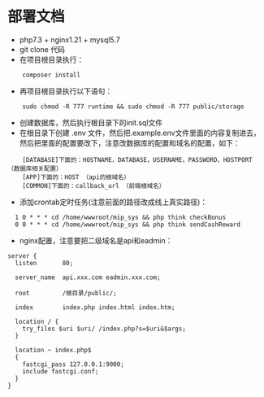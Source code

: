# 部署文档
- php7.3 + nginx1.21 + mysql5.7
- git clone 代码
- 在项目根目录执行：
```
    composer install
```
- 再项目根目录执行以下语句：
```
    sudo chmod -R 777 runtime && sudo chmod -R 777 public/storage
```
- 创建数据库，然后执行根目录下的init.sql文件
- 在根目录下创建 .env 文件，然后把.example.env文件里面的内容复制进去，然后把里面的配置要改下，注意改数据库的配置和域名的配置，如下：
```
    [DATABASE]下面的：HOSTNAME，DATABASE，USERNAME，PASSWORD，HOSTPORT（数据库相关配置）
    [APP]下面的：HOST （api的根域名）
    [COMMON]下面的：callback_url （前端根域名）
```
- 添加crontab定时任务(注意前面的路径改成线上真实路径)：
```
  1 0 * * * cd /home/wwwroot/mip_sys && php think checkBonus
  0 0 * * * cd /home/wwwroot/mip_sys && php think sendCashReward
```
- nginx配置，注意要把二级域名是api和eadmin：
```
server {
  listen       80;

  server_name  api.xxx.com eadmin.xxx.com;

  root         /根目录/public/;

  index        index.php index.html index.htm;

  location / {
    try_files $uri $uri/ /index.php?s=$uri&$args;
  }

  location ~ index.php$
  {
    fastcgi_pass 127.0.0.1:9000;
    include fastcgi.conf;
  }
}
```

